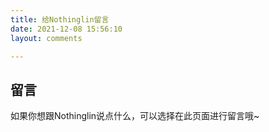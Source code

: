 ```yaml
---
title: 给Nothinglin留言
date: 2021-12-08 15:56:10
layout: comments

---
```




## 留言

如果你想跟Nothinglin说点什么，可以选择在此页面进行留言哦~
